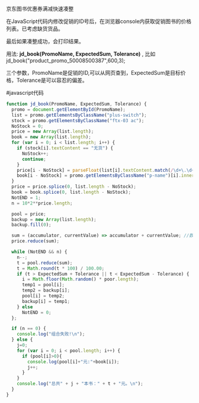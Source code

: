 京东图书优惠券满减快速凑整

在JavaScript代码内修改促销的ID号后，在浏览器console内获取促销图书的价格列表。已考虑缺货货品。

最后如果凑整成功，会打印结果。

用法: **jd_book(PromoName, ExpectedSum, Tolerance)** , 比如 jd_book("product_promo_50008500387",600,3);

三个参数，PromoName是促销的ID,可以从网页查到，ExpectedSum是目标价格，Tolerance是可以容忍的偏差。


#javascript代码

```javascript
function jd_book(PromoName, ExpectedSum, Tolerance) {
  promo = document.getElementById(PromoName);
  list = promo.getElementsByClassName("plus-switch");
  stock = promo.getElementsByClassName("ftx-03 ac");
  NoStock = 0;
  price = new Array(list.length);
  book = new Array(list.length);
  for (var i = 0; i < list.length; i++) {
    if (stock[i].textContent == "无货") {
      NoStock++;
      continue;
    }
    price[i - NoStock] = parseFloat(list[i].textContent.match(/\d+\.\d+/g));
    book[i - NoStock] = promo.getElementsByClassName("p-name")[i].innerText;
  }
  price = price.splice(0, list.length - NoStock);
  book = book.splice(0, list.length - NoStock);
  NotEND = 1;
  n = 10*2**price.length;

  pool = price;
  backup = new Array(list.length);
  backup.fill(0);

  sum = (accumulator, currentValue) => accumulator + currentValue; //数组求和
  price.reduce(sum);

  while (NotEND && n) {
    n--;
    t = pool.reduce(sum);
    t = Math.round(t * 100) / 100.00;
    if (t > ExpectedSum + Tolerance || t < ExpectedSum - Tolerance) {
      i = Math.floor(Math.random() * poor.length);
      temp1 = pool[i];
      temp2 = backup[i];
      pool[i] = temp2;
      backup[i] = temp1;
    } else
      NotEND = 0;
  };

  if (n == 0) {
    console.log("组合失败!\n");
  } else {
    j=0;
    for (var i = 0; i < pool.length; i++) {
      if (pool[i]>0){
        console.log(pool[i]+"元:"+book[i]);
        j++;
      }
    }
    console.log("总共" + j + "本书：" + t + "元。\n");
  }
}
```
